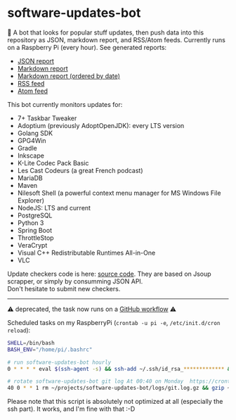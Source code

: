 # software-updates-bot
:robot: A bot that looks for popular stuff updates, then push data into this repository as JSON, markdown report, and RSS/Atom feeds. Currently runs on a Raspberry Pi (every hour). See generated reports:  
* [JSON report](https://raw.githubusercontent.com/jonathanlermitage/software-updates-bot/master/report/report.json)
* [Markdown report](report/report.md)
* [Markdown report (ordered by date)](report/report-by-date.md)
* [RSS feed](https://raw.githubusercontent.com/jonathanlermitage/software-updates-bot/master/report/report.rss.xml)
* [Atom feed](https://raw.githubusercontent.com/jonathanlermitage/software-updates-bot/master/report/report.atom.xml)

This bot currently monitors updates for:
* 7+ Taskbar Tweaker
* Adoptium (previously AdoptOpenJDK): every LTS version
* Golang SDK
* GPG4Win
* Gradle
* Inkscape
* K-Lite Codec Pack Basic
* Les Cast Codeurs (a great French podcast)
* MariaDB
* Maven
* Nilesoft Shell (a powerful context menu manager for MS Windows File Explorer)
* NodeJS: LTS and current
* PostgreSQL
* Python 3
* Spring Boot
* ThrottleStop
* VeraCrypt
* Visual C++ Redistributable Runtimes All-in-One
* VLC

Update checkers code is here: [source code](https://github.com/jonathanlermitage/software-updates-bot/tree/master/src/main/kotlin/biz/lermitage/sub/service/checker/impl). They are based on Jsoup scrapper, or simply by consumming JSON API.  
Don't hesitate to submit new checkers. 

---

:warning: deprecated, the task now runs on a [GitHub workflow](https://github.com/jonathanlermitage/software-updates-bot/actions/workflows/run-bot.yml) :warning:

Scheduled tasks on my RaspberryPi (`crontab -u pi -e`, `/etc/init.d/cron reload`):

```bash
SHELL=/bin/bash
BASH_ENV="/home/pi/.bashrc"

# run software-updates-bot hourly
0 * * * * eval $(ssh-agent -s) && ssh-add ~/.ssh/id_rsa_************* && cd ~/projects/software-updates-bot/ && git fetch origin && git reset --hard origin && ./run.sh && pkill -f ssh-agent

# rotate software-updates-bot git log At 00:40 on Monday  https://crontab.guru/#40_0_*_*_1
40 0 * * 1 rm ~/projects/software-updates-bot/logs/git.log.gz && gzip ~/projects/software-updates-bot/logs/git.log && rm ~/projects/software-updates-bot/logs/git.log
```

Please note that this script is absolutely not optimized at all (especially the ssh part). It works, and I'm fine with that :-D
